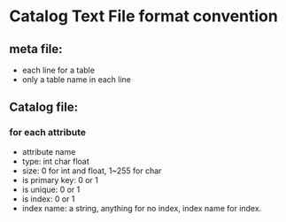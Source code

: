 # Catalog Text File format convention

## meta file:
* each line for a table
* only a table name in each line

## Catalog file:
### for each attribute
* attribute name
* type: int char float
* size: 0 for int and float, 1~255 for char
* is primary key: 0 or 1
* is unique: 0 or 1
* is index: 0 or 1
* index name: a string, anything for no index, index name for index.
